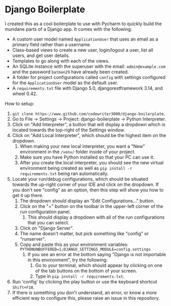 # Django Boilerplate

I created this as a cool boilerplate to use with Pycharm to quickly build the mundane parts of a Django app. 
It comes with the following:
- A custom user model named `ApplicationUser` that uses an email as a primary field rather than a username.
- Class-based views to create a new user, login/logout a user, list all users, and get user details.
- Templates to go along with each of the views.
- An SQLite instance with the superuser with the email: `admin@example.com` and the password `batman29` have already 
been created.
- A folder for project configurations called `config` with settings configured for the `ApplicationUser` model
as the default user.
- A `requirements.txt` file with Django 5.0, djangorestframework 3.14, and wheel 0.42.

How to setup:
1. `git clone https://www.github.com/codewriter3000/django-boilerplate`.
2. Go to File -> Settings -> Project: django-boilerplate -> Python Interpreter.
3. Click on "Add Interpreter", a button that will display a dropdown which is located towards the top-right of the 
Settings window.
4. Click on "Add Local Interpreter", which should be the highest item on the dropdown.
   1. When making your new local interpreter, you want a "New" environment in the `/venv/` folder inside of your project.
   2. Make sure you have Python installed so that your PC can use it.
   3. After you create the local interpreter, you should see the new virtual environment being created
as well as `pip install -r requirements.txt` being ran automatically.
5. Locate your run/debug configurations, which should be situated towards the up-right corner of your IDE 
and click on the dropdown. If you don't see "config" as an option, then this step will show you how to get it up there.
   1. The dropdown should display an "Edit Configurations..." button.
   2. Click on the "+" button on the toolbar in the upper-left corner of the run configuration panel.
      1. This should display a dropdown with all of the run configurations that you can select.
   3. Click on "Django Server".
   4. The name doesn't matter, but pick something like "config" or "runserver".
   5. Copy and paste this as your environment variables: `PYTHONUNBUFFERED=1;DJANGO_SETTINGS_MODULE=config.settings`
      1. If you see an error at the bottom saying "Django is not importable in this environment", try the following:
         1. Go to your terminal, which should appear by clicking on one of the tab buttons on the bottom of your screen.
         2. Type in `pip install -r requirements.txt`.
6. Run 'config' by clicking the play button or use the keyboard shortcut `Shift+F10`.
7. If there is something you don't understand, an error, or know a more efficient way to configure this, 
please raise an issue in this repository.